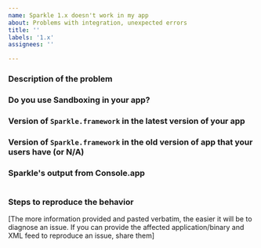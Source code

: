 ```yaml
---
name: Sparkle 1.x doesn't work in my app
about: Problems with integration, unexpected errors
title: ''
labels: '1.x'
assignees: ''

---
```


<!-- 

The answer to your issue is probably already in Console.app on your computer.
Please use Console.app and search for Sparkle.

Please try troubleshooting steps:
https://github.com/sparkle-project/Sparkle#troubleshooting

-->

### Description of the problem


### Do you use Sandboxing in your app?

### Version of `Sparkle.framework` in the latest version of your app

### Version of `Sparkle.framework` in the old version of app that your users have (or N/A)

### Sparkle's output from Console.app
```

```

### Steps to reproduce the behavior

[The more information provided and pasted verbatim, the easier it will be to diagnose an issue. If you can provide the affected application/binary and XML feed to reproduce an issue, share them]
